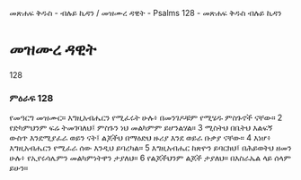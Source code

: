 ﻿
መጽሐፍ ቅዱስ - ብሉይ ኪዳን / መዝሙረ ዳዊት - Psalms 128 - መጽሐፍ ቅዱስ ብሉይ ኪዳን
# መዝሙረ ዳዊት
128
### ምዕራፍ 128
የመዓርግ መዝሙር። 
 እግዚአብሔርን የሚፈሩት ሁሉ፥ በመንገዶቹም የሚሄዱ ምስጉኖች ናቸው።
2  የድካምህንም ፍሬ ትመገባለህ፤ ምስጉን ነህ መልካምም ይሆንልሃል።
3  ሚስትህ በቤትህ እልፍኝ ውስጥ እንደሚያፈራ ወይን ናት፤ ልጆችህ በማዕድህ ዙሪያ እንደ ወይራ ቡቃያ ናቸው።
4  እነሆ፥ እግዚአብሔርን የሚፈራ ሰው እንዲህ ይባረካል።
5  እግዚአብሔር ከጽዮን ይባርክህ፤ በሕይወትህ ዘመን ሁሉ፥ የኢየሩሳሌምን መልካምነትዋን ታያለህ።
6  የልጆችህንም ልጆች ታያለህ። በእስራኤል ላይ ሰላም ይሁን።
